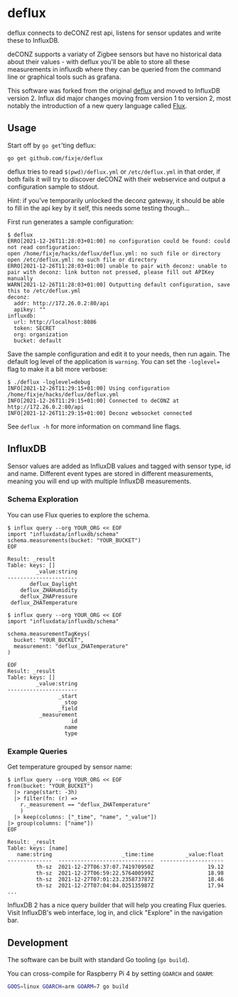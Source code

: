 # deflux

deflux connects to deCONZ rest api, listens for sensor updates and write these to InfluxDB.

deCONZ supports a variaty of Zigbee sensors but have no historical data about their values - with deflux you'll be able to store all these measurements in influxdb where they can be queried from the command line or graphical tools such as grafana. 

This software was forked from the original
[deflux](https://github.com/fasmide/deflux) and moved to InfluxDB version 2.
Influx did major changes moving from version 1 to version 2, most notably the
introduction of a new query language called
[Flux](https://docs.influxdata.com/influxdb/cloud/query-data/get-started/).


## Usage

Start off by `go get`'ting deflux:

```
go get github.com/fixje/deflux
```

deflux tries to read `$(pwd)/deflux.yml` or `/etc/deflux.yml` in that order, if both fails it will try to discover deCONZ with their webservice and output a configuration sample to stdout. 

Hint: if you've temporarily unlocked the deconz gateway, it should be able to fill in the api key by it self, this needs some testing though...

First run generates a sample configuration:

```
$ deflux
ERRO[2021-12-26T11:28:03+01:00] no configuration could be found: could not read configuration:
open /home/fixje/hacks/deflux/deflux.yml: no such file or directory
open /etc/deflux.yml: no such file or directory 
ERRO[2021-12-26T11:28:03+01:00] unable to pair with deconz: unable to pair with deconz: link button not pressed, please fill out APIKey manually 
WARN[2021-12-26T11:28:03+01:00] Outputting default configuration, save this to /etc/deflux.yml 
deconz:
  addr: http://172.26.0.2:80/api
  apikey: ""
influxdb:
  url: http://localhost:8086
  token: SECRET
  org: organization
  bucket: default
```

Save the sample configuration and edit it to your needs, then run again.
The default log level of the application is `warning`. You can set the
`-loglevel=` flag to make it a bit more verbose:

```
$ ./deflux -loglevel=debug
INFO[2021-12-26T11:29:15+01:00] Using configuration /home/fixje/hacks/deflux/deflux.yml
INFO[2021-12-26T11:29:15+01:00] Connected to deCONZ at http://172.26.0.2:80/api 
INFO[2021-12-26T11:29:15+01:00] Deconz websocket connected
```

See `deflux -h` for more information on command line flags.


## InfluxDB

Sensor values are added as InfluxDB values and tagged with sensor type, id and name.
Different event types are stored in different measurements, meaning you will end up with multiple InfluxDB measurements.

### Schema Exploration

You can use Flux queries to explore the schema.

```
$ influx query --org YOUR_ORG << EOF
import "influxdata/influxdb/schema"
schema.measurements(bucket: "YOUR_BUCKET")
EOF

Result: _result
Table: keys: []
         _value:string
----------------------
       deflux_Daylight
    deflux_ZHAHumidity
    deflux_ZHAPressure
 deflux_ZHATemperature
```

```
$ influx query --org YOUR_ORG << EOF
import "influxdata/influxdb/schema"

schema.measurementTagKeys(
  bucket: "YOUR_BUCKET",
  measurement: "deflux_ZHATemperature"
)

EOF
Result: _result
Table: keys: []
         _value:string
----------------------
                _start
                 _stop
                _field
          _measurement
                    id
                  name
                  type
```

### Example Queries

Get temperature grouped by sensor name:

```
$ influx query --org YOUR_ORG << EOF
from(bucket: "YOUR_BUCKET")
  |> range(start: -3h)
  |> filter(fn: (r) =>
    r._measurement == "deflux_ZHATemperature"
    )
  |> keep(columns: ["_time", "name", "_value"])
|> group(columns: ["name"])
EOF

Result: _result
Table: keys: [name]
   name:string                      _time:time          _value:float
--------------  ------------------------------  --------------------
         th-sz  2021-12-27T06:37:07.741970950Z                 19.12
         th-sz  2021-12-27T06:59:22.576400599Z                 18.98
         th-sz  2021-12-27T07:01:23.235873787Z                 18.46
         th-sz  2021-12-27T07:04:04.025135987Z                 17.94
...
```

InfluxDB 2 has a nice query builder that will help you creating Flux queries.
Visit InfluxDB's web interface, log in, and click "Explore" in the navigation
bar.


## Development

The software can be built with standard Go tooling (`go build`).

You can cross-compile for Raspberry Pi 4 by setting `GOARCH` and `GOARM`:

```bash
GOOS=linux GOARCH=arm GOARM=7 go build
```
